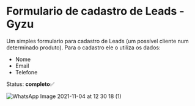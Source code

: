 #  Formulario de cadastro de Leads -  Gyzu

Um simples formulario para cadastro de Leads (um possível cliente num determinado produto). 
Para o cadastro ele o utiliza os dados:

 - Nome
 - Email
 - Telefone

Status: **completo**✅

![WhatsApp Image 2021-11-04 at 12 30 18 (1)](https://user-images.githubusercontent.com/52001215/140387878-a6dcd1e2-0660-4b12-91e3-6fc8060ed7ed.jpeg)


